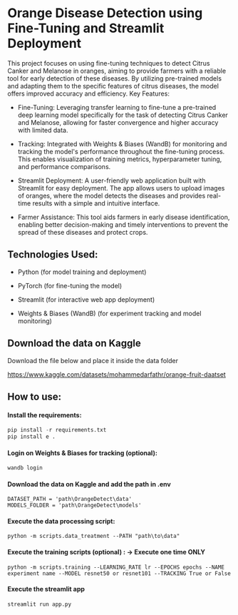 # Orange Disease Detection using Fine-Tuning and Streamlit Deployment


This project focuses on using fine-tuning techniques to detect Citrus Canker and Melanose in oranges, aiming to provide farmers with a reliable tool for early detection of these diseases. By utilizing pre-trained models and adapting them to the specific features of citrus diseases, the model offers improved accuracy and efficiency.
Key Features:

- Fine-Tuning: Leveraging transfer learning to fine-tune a pre-trained deep learning model specifically for the task of detecting Citrus Canker and Melanose, allowing for faster convergence and higher accuracy with limited data.

- Tracking: Integrated with Weights & Biases (WandB) for monitoring and tracking the model's performance throughout the fine-tuning process. This enables visualization of training metrics, hyperparameter tuning, and performance comparisons.

- Streamlit Deployment: A user-friendly web application built with Streamlit for easy deployment. The app allows users to upload images of oranges, where the model detects the diseases and provides real-time results with a simple and intuitive interface.

- Farmer Assistance: This tool aids farmers in early disease identification, enabling better decision-making and timely interventions to prevent the spread of these diseases and protect crops.
  

## Technologies Used:

- Python (for model training and deployment)

- PyTorch (for fine-tuning the model)

- Streamlit (for interactive web app deployment)

- Weights & Biases (WandB) (for experiment tracking and model monitoring)

## Download the data on Kaggle

Download the file below and place it inside the data folder

https://www.kaggle.com/datasets/mohammedarfathr/orange-fruit-daatset

## How to use:

#### Install the requirements:

```python
pip install -r requirements.txt
pip install e . 
```

#### Login on Weights & Biases for tracking (optional):

```python
wandb login
```

#### Download the data on Kaggle and add the path in .env

```
DATASET_PATH = 'path\OrangeDetect\data'
MODELS_FOLDER = 'path\OrangeDetect\models'
```

#### Execute the data processing script:

```
python -m scripts.data_treatment --PATH "path\to\data"
```

#### Execute the training scripts (optional) : -> Execute one time ONLY

```
python -m scripts.training --LEARNING_RATE lr --EPOCHS epochs --NAME experiment name --MODEL resnet50 or resnet101 --TRACKING True or False
```

#### Execute the streamlit app

```python
streamlit run app.py
```


